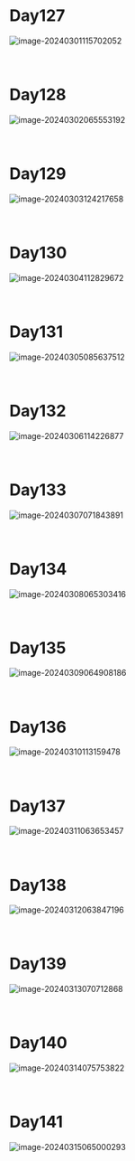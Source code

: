 # Day127

![image-20240301115702052](./assets/image-20240301115702052.png)

&nbsp;

# Day128

![image-20240302065553192](./assets/image-20240302065553192.png)

&nbsp;

# Day129

![image-20240303124217658](./assets/image-20240303124217658.png)

&nbsp;

# Day130

![image-20240304112829672](./assets/image-20240304112829672.png)

&nbsp;

# Day131

![image-20240305085637512](./assets/image-20240305085637512.png)

&nbsp;

# Day132

![image-20240306114226877](./assets/image-20240306114226877.png)

&nbsp;

# Day133

![image-20240307071843891](./assets/image-20240307071843891.png)

&nbsp;

# Day134

![image-20240308065303416](./assets/image-20240308065303416.png)

&nbsp;

# Day135

![image-20240309064908186](./assets/image-20240309064908186.png)

&nbsp;

# Day136

![image-20240310113159478](./assets/image-20240310113159478.png)

&nbsp;

# Day137

![image-20240311063653457](./assets/image-20240311063653457.png)

&nbsp;

# Day138

![image-20240312063847196](./assets/image-20240312063847196.png)

&nbsp;

# Day139

![image-20240313070712868](./assets/image-20240313070712868.png)

&nbsp;

# Day140

![image-20240314075753822](./assets/image-20240314075753822.png)

&nbsp;

# Day141

![image-20240315065000293](./assets/image-20240315065000293.png)